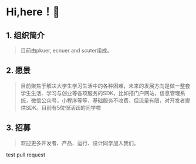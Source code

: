 # Hi,here！👋
## 1. 组织简介
> 目前由pkuer, ecnuer and scuter组成。

## 2. 愿景
> 目前聚焦于解决大学生学习生活中的各种困难，未来的发展方向是做一整套学生生活、学习与创业等各项服务的SDK，比如搭门户网站，信息管理系统，微信公众号，小程序等等，基础服务不收费，但流量有限，对开发者提供SDK。目前有5位很活跃的同学啦

## 3. 招募
> 欢迎更多开发者、产品、运行、设计同学加入我们。

test pull request
